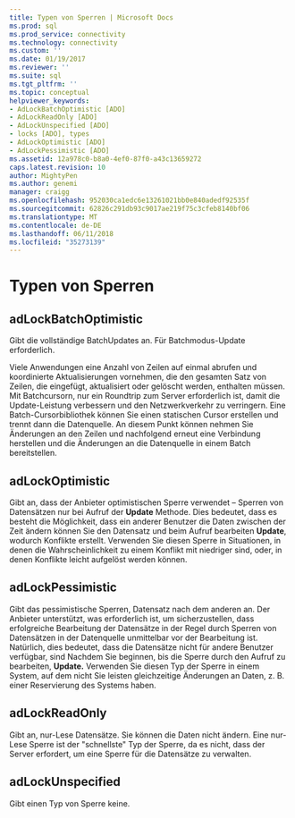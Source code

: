 ```yaml
---
title: Typen von Sperren | Microsoft Docs
ms.prod: sql
ms.prod_service: connectivity
ms.technology: connectivity
ms.custom: ''
ms.date: 01/19/2017
ms.reviewer: ''
ms.suite: sql
ms.tgt_pltfrm: ''
ms.topic: conceptual
helpviewer_keywords:
- AdLockBatchOptimistic [ADO]
- AdLockReadOnly [ADO]
- AdLockUnspecified [ADO]
- locks [ADO], types
- AdLockOptimistic [ADO]
- AdLockPessimistic [ADO]
ms.assetid: 12a978c0-b8a0-4ef0-87f0-a43c13659272
caps.latest.revision: 10
author: MightyPen
ms.author: genemi
manager: craigg
ms.openlocfilehash: 952030ca1edc6e13261021bb0e840adedf92535f
ms.sourcegitcommit: 62826c291db93c9017ae219f75c3cfeb8140bf06
ms.translationtype: MT
ms.contentlocale: de-DE
ms.lasthandoff: 06/11/2018
ms.locfileid: "35273139"
---
```

# <a name="types-of-locks"></a>Typen von Sperren
## <a name="adlockbatchoptimistic"></a>adLockBatchOptimistic  
 Gibt die vollständige BatchUpdates an. Für Batchmodus-Update erforderlich.  
  
 Viele Anwendungen eine Anzahl von Zeilen auf einmal abrufen und koordinierte Aktualisierungen vornehmen, die den gesamten Satz von Zeilen, die eingefügt, aktualisiert oder gelöscht werden, enthalten müssen. Mit Batchcursorn, nur ein Roundtrip zum Server erforderlich ist, damit die Update-Leistung verbessern und den Netzwerkverkehr zu verringern. Eine Batch-Cursorbibliothek können Sie einen statischen Cursor erstellen und trennt dann die Datenquelle. An diesem Punkt können nehmen Sie Änderungen an den Zeilen und nachfolgend erneut eine Verbindung herstellen und die Änderungen an die Datenquelle in einem Batch bereitstellen.  
  
## <a name="adlockoptimistic"></a>adLockOptimistic  
 Gibt an, dass der Anbieter optimistischen Sperre verwendet – Sperren von Datensätzen nur bei Aufruf der **Update** Methode. Dies bedeutet, dass es besteht die Möglichkeit, dass ein anderer Benutzer die Daten zwischen der Zeit ändern können Sie den Datensatz und beim Aufruf bearbeiten **Update**, wodurch Konflikte erstellt. Verwenden Sie diesen Sperre in Situationen, in denen die Wahrscheinlichkeit zu einem Konflikt mit niedriger sind, oder, in denen Konflikte leicht aufgelöst werden können.  
  
## <a name="adlockpessimistic"></a>adLockPessimistic  
 Gibt das pessimistische Sperren, Datensatz nach dem anderen an. Der Anbieter unterstützt, was erforderlich ist, um sicherzustellen, dass erfolgreiche Bearbeitung der Datensätze in der Regel durch Sperren von Datensätzen in der Datenquelle unmittelbar vor der Bearbeitung ist. Natürlich, dies bedeutet, dass die Datensätze nicht für andere Benutzer verfügbar, sind Nachdem Sie beginnen, bis die Sperre durch den Aufruf zu bearbeiten, **Update.** Verwenden Sie diesen Typ der Sperre in einem System, auf dem nicht Sie leisten gleichzeitige Änderungen an Daten, z. B. einer Reservierung des Systems haben.  
  
## <a name="adlockreadonly"></a>adLockReadOnly  
 Gibt an, nur-Lese Datensätze. Sie können die Daten nicht ändern. Eine nur-Lese Sperre ist der "schnellste" Typ der Sperre, da es nicht, dass der Server erfordert, um eine Sperre für die Datensätze zu verwalten.  
  
## <a name="adlockunspecified"></a>adLockUnspecified  
 Gibt einen Typ von Sperre keine.

